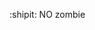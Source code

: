 :shipit: NO zombie

<!---
rbernalandreo/rbernalandreo is a ✨ special ✨ repository because its `README.md` (this file) appears on your GitHub profile.
You can click the Preview link to take a look at your changes.
--->
